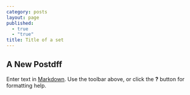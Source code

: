 ```yaml
---
category: posts
layout: page
published: 
  - true
  - "true"
title: Title of a set
---
```


## A New Postdff

Enter text in [Markdown](http://daringfireball.net/projects/markdown/). Use the toolbar above, or click the **?** button for formatting help.
